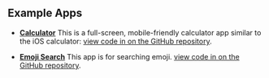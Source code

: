 ## Example Apps

* **[Calculator](https://ahfarmer.github.io/calculator/)** This is a full-screen, mobile-friendly calculator app similar to the iOS calculator:  [view code in on the GitHub repository](https://github.com/ahfarmer/calculator).

* **[Emoji Search](https://ahfarmer.github.io/emoji-search/)** This app is for searching emoji. [view code in on the GitHub repository](https://github.com/ahfarmer/emoji-search).
